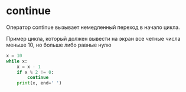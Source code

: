 # continue

Оператор continue вызывает немедленный переход в начало цикла.

Пример цикла, который должен вывести на экран все четные числа меньше 10, но больше либо равные нулю

```python
x = 10
while x:
    x = x - 1
    if x % 2 != 0:
        continue
    print(x, end=' ')
```
